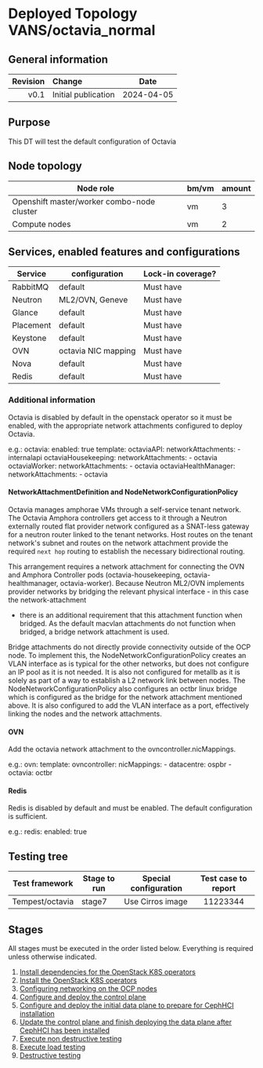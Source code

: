 # Deployed Topology VANS/octavia_normal

## General information

| Revision | Change                |    Date    |
|--------: | :-------------------- |:----------:|
| v0.1     | Initial publication   | 2024-04-05 |

## Purpose

This DT will test the default configuration of Octavia

## Node topology
| Node role                                     | bm/vm | amount |
| --------------------------------------------- | ----- |--------|
| Openshift master/worker combo-node cluster    | vm    | 3      |
| Compute nodes                                 | vm    | 2      |

## Services, enabled features and configurations
| Service   | configuration              | Lock-in coverage? |
|-----------|----------------------------|-------------------|
| RabbitMQ  | default                    | Must have         |
| Neutron   | ML2/OVN, Geneve            | Must have         |
| Glance    | default                    | Must have         |
| Placement | default                    | Must have         |
| Keystone  | default                    | Must have         |
| OVN       | octavia NIC mapping        | Must have         |
| Nova      | default                    | Must have         |
| Redis     | default                    | Must have         |

### Additional information

Octavia is disabled by default in the openstack operator so it must be enabled,
with the appropriate network attachments configured to deploy Octavia.

e.g.:
    octavia:
      enabled: true
      template:
        octaviaAPI:
          networkAttachments:
            - internalapi
        octaviaHousekeeping:
          networkAttachments:
            - octavia
        octaviaWorker:
          networkAttachments:
            - octavia
        octaviaHealthManager:
          networkAttachments:
            - octavia

#### NetworkAttachmentDefinition and NodeNetworkConfigurationPolicy

Octavia manages amphorae VMs through a self-service tenant network. The Octavia
Amphora controllers get access to it through a Neutron externally routed flat
provider network configured as a SNAT-less gateway for a neutron router linked
to the tenant networks. Host routes on the tenant network's subnet and routes
on the network attachment provide the required `next hop` routing to establish
the necessary bidirectional routing.

This arrangement requires a network attachment for connecting the OVN and
Amphora Controller pods (octavia-housekeeping, octavia-healthmanager,
octavia-worker). Because Neutron ML2/OVN implements provider networks by
bridging the relevant physical interface - in this case the network-attachment
- there is an additional requirement that this attachment function when
bridged. As the default macvlan attachments do not function when bridged, a
bridge network attachment is used.

Bridge attachments do not directly provide connectivity outside of the OCP
node. To implement this, the NodeNetworkConfigurationPolicy creates an VLAN
interface as is typical for the other networks, but does not configure an IP
pool as it is not needed. It is also not configured for metallb as it is solely
as part of a way to establish a L2 network link between nodes. The
NodeNetworkConfigurationPolicy also configures an octbr linux bridge which is
configured as the bridge for the network attachment mentioned above. It is also
configured to add the VLAN interface as a port, effectively linking the nodes
and the network attachments.

#### OVN
Add the octavia network attachment to the ovncontroller.nicMappings.

e.g.:
  ovn:
    template:
      ovncontroller:
        nicMappings:
          - datacentre: ospbr
          - octavia: octbr

#### Redis
Redis is disabled by default and must be enabled. The default configuration is sufficient.

e.g.:
  redis:
    enabled: true

## Testing tree

| Test framework   | Stage to run | Special configuration | Test case to report |
|------------------| ------------ |-----------------------|:-------------------:|
| Tempest/octavia  | stage7       | Use Cirros image      |      11223344       |

## Stages

All stages must be executed in the order listed below.  Everything is required unless otherwise indicated.

1. [Install dependencies for the OpenStack K8S operators](stage1)
2. [Install the OpenStack K8S operators](stage2)
3. [Configuring networking on the OCP nodes](stage3)
4. [Configure and deploy the control plane](stage4)
5. [Configure and deploy the initial data plane to prepare for CephHCI installation](stage5)
6. [Update the control plane and finish deploying the data plane after CephHCI has been installed](stage6)
7. [Execute non destructive testing](stage7)
8. [Execute load testing](stage8)
9. [Destructive testing](stage9)

